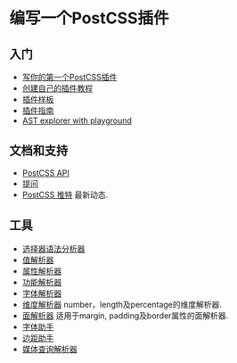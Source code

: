 # 编写一个PostCSS插件

## 入门

* [写你的第一个PostCSS插件](https://dockyard.com/blog/2018/02/01/writing-your-first-postcss-plugin)
* [创建自己的插件教程](http://webdesign.tutsplus.com/tutorials/postcss-deep-dive-create-your-own-plugin--cms-24605)
* [插件样板](https://github.com/postcss/postcss-plugin-boilerplate)
* [插件指南](https://github.com/postcss/postcss/blob/master/docs/guidelines/plugin.md)
* [AST explorer with playground](http://astexplorer.net/#/2uBU1BLuJ1)

## 文档和支持

* [PostCSS API](http://api.postcss.org/)
* [提问](https://gitter.im/postcss/postcss)
* [PostCSS 推特](https://twitter.com/postcss) 最新动态.

## 工具

* [选择器语法分析器](https://github.com/postcss/postcss-selector-parser)
* [值解析器](https://github.com/TrySound/postcss-value-parser)
* [属性解析器](https://github.com/jedmao/postcss-resolve-prop)
* [功能解析器](https://github.com/andyjansson/postcss-functions)
* [字体解析器](https://github.com/jedmao/parse-css-font)
* [维度解析器](https://github.com/jedmao/parse-css-dimension)
  number，length及percentage的维度解析器.
* [面解析器](https://github.com/jedmao/parse-css-sides)
  适用于margin, padding及border属性的面解析器.
* [字体助手](https://github.com/jedmao/postcss-font-helpers)
* [边距助手](https://github.com/jedmao/postcss-margin-helpers)
* [媒体查询解析器](https://github.com/dryoma/postcss-media-query-parser)
